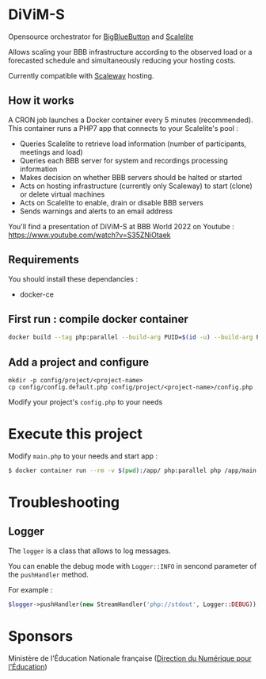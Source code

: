 # DiViM-S
Opensource orchestrator for [BigBlueButton](https://docs.bigbluebutton.org/) and [Scalelite](https://github.com/blindsidenetworks/scalelite)

Allows scaling your BBB infrastructure according to the observed load or a forecasted schedule and simultaneously reducing your hosting costs.

Currently compatible with [Scaleway](https://www.scaleway.com) hosting.


## How it works
A CRON job launches a Docker container every 5 minutes (recommended). This container runs a PHP7 app that connects to your Scalelite's pool :
- Queries Scalelite to retrieve load information (number of participants, meetings and load)
- Queries each BBB server for system and recordings processing information
- Makes decision on whether BBB servers should be halted or started
- Acts on hosting infrastructure (currently only Scaleway) to start (clone) or delete virtual machines
- Acts on Scalelite to enable, drain or disable BBB servers
- Sends warnings and alerts to an email address

You'll find a presentation of DiViM-S at BBB World 2022 on Youtube : https://www.youtube.com/watch?v=S35ZNiOtaek

## Requirements

You should install these dependancies :

- docker-ce

## First run : compile docker container

```bash
docker build --tag php:parallel --build-arg PUID=$(id -u) --build-arg PGID=$(id -g) --build-arg USER=$(id -un) .
```

## Add a project and configure

```
mkdir -p config/project/<project-name>
cp config/config.default.php config/project/<project-name>/config.php
```

Modify your project's `config.php` to your needs


# Execute this project

Modify `main.php` to your needs and start app :

```bash
$ docker container run --rm -v $(pwd):/app/ php:parallel php /app/main.php
```

# Troubleshooting

## Logger

The `logger` is a class that allows to log messages.

You can enable the debug mode with `Logger::INFO` in sencond parameter of the `pushHandler` method.

For example :

```php
$logger->pushHandler(new StreamHandler('php://stdout', Logger::DEBUG));
```

# Sponsors

Ministère de l'Éducation Nationale française ([Direction du Numérique pour l'Éducation](https://www.education.gouv.fr/direction-du-numerique-pour-l-education-dne-9983)) 
